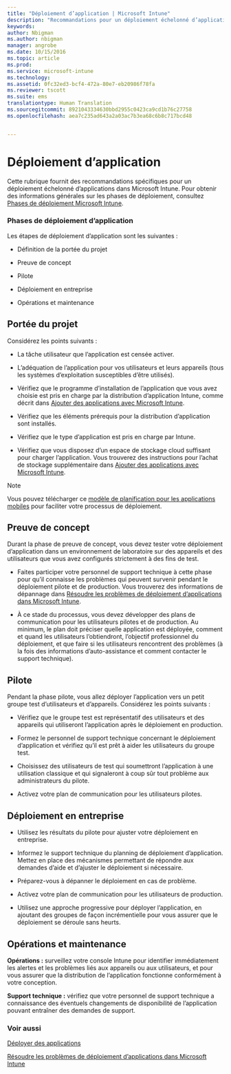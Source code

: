 ```yaml
---
title: "Déploiement d’application | Microsoft Intune"
description: "Recommandations pour un déploiement échelonné d’applications dans Microsoft Intune."
keywords: 
author: Nbigman
ms.author: nbigman
manager: angrobe
ms.date: 10/15/2016
ms.topic: article
ms.prod: 
ms.service: microsoft-intune
ms.technology: 
ms.assetid: 0fc32ed3-bcf4-472a-80e7-eb20986f78fa
ms.reviewer: tscott
ms.suite: ems
translationtype: Human Translation
ms.sourcegitcommit: 8921043334630bbd2955c0423ca9cd1b76c27758
ms.openlocfilehash: aea7c235ad643a2a03ac7b3ea68c6b8c717bcd48


---
```


# Déploiement d’application
Cette rubrique fournit des recommandations spécifiques pour un déploiement échelonné d’applications dans Microsoft Intune. Pour obtenir des informations générales sur les phases de déploiement, consultez [Phases de déploiement Microsoft Intune](rollout-phases-for-microsoft-intune-deployment.md).

### Phases de déploiement d’application
Les étapes de déploiement d’application sont les suivantes :

-   Définition de la portée du projet

-   Preuve de concept

-   Pilote

-   Déploiement en entreprise

-   Opérations et maintenance

## Portée du projet
Considérez les points suivants :

-   La tâche utilisateur que l’application est censée activer.

-   L’adéquation de l’application pour vos utilisateurs et leurs appareils (tous les systèmes d’exploitation susceptibles d’être utilisés).

-   Vérifiez que le programme d’installation de l’application que vous avez choisie est pris en charge par la distribution d’application Intune, comme décrit dans [Ajouter des applications avec Microsoft Intune](/intune/deploy-use/add-apps).

-   Vérifiez que les éléments prérequis pour la distribution d’application sont installés. <!---, as described in [Plan for app deployment in Microsoft Intune](plan-for-app-deployment-in-microsoft-intune.md).--->

-   Vérifiez que le type d’application est pris en charge par Intune.

-   Vérifiez que vous disposez d’un espace de stockage cloud suffisant pour charger l’application. Vous trouverez des instructions pour l’achat de stockage supplémentaire dans [Ajouter des applications avec Microsoft Intune](/intune/deploy-use/add-apps).

> [!NOTE]           
> Vous pouvez télécharger ce [modèle de planification pour les applications mobiles](https://gallery.technet.microsoft.com/Mobile-app-planning-18689d59) pour faciliter votre processus de déploiement.

## Preuve de concept
Durant la phase de preuve de concept, vous devez tester votre déploiement d’application dans un environnement de laboratoire sur des appareils et des utilisateurs que vous avez configurés strictement à des fins de test.

-   Faites participer votre personnel de support technique à cette phase pour qu’il connaisse les problèmes qui peuvent survenir pendant le déploiement pilote et de production. Vous trouverez des informations de dépannage dans [Résoudre les problèmes de déploiement d’applications dans Microsoft Intune](/intune/troubleshoot/troubleshoot-app-deployment-problems-in-microsoft-intune).

-   À ce stade du processus, vous devez développer des plans de communication pour les utilisateurs pilotes et de production. Au minimum, le plan doit préciser quelle application est déployée, comment et quand les utilisateurs l’obtiendront, l’objectif professionnel du déploiement, et que faire si les utilisateurs rencontrent des problèmes (à la fois des informations d’auto-assistance et comment contacter le support technique).

## Pilote
Pendant la phase pilote, vous allez déployer l’application vers un petit groupe test d’utilisateurs et d’appareils. Considérez les points suivants :

-   Vérifiez que le groupe test est représentatif des utilisateurs et des appareils qui utiliseront l’application après le déploiement en production.

-   Formez le personnel de support technique concernant le déploiement d’application et vérifiez qu’il est prêt à aider les utilisateurs du groupe test.

-   Choisissez des utilisateurs de test qui soumettront l’application à une utilisation classique et qui signaleront à coup sûr tout problème aux administrateurs du pilote.

-   Activez votre plan de communication pour les utilisateurs pilotes.

## Déploiement en entreprise

-   Utilisez les résultats du pilote pour ajuster votre déploiement en entreprise.

-   Informez le support technique du planning de déploiement d’application. Mettez en place des mécanismes permettant de répondre aux demandes d’aide et d’ajuster le déploiement si nécessaire.

-   Préparez-vous à dépanner le déploiement en cas de problème.

-   Activez votre plan de communication pour les utilisateurs de production.

-   Utilisez une approche progressive pour déployer l’application, en ajoutant des groupes de façon incrémentielle pour vous assurer que le déploiement se déroule sans heurts.

## Opérations et maintenance
**Opérations :** surveillez votre console Intune pour identifier immédiatement les alertes et les problèmes liés aux appareils ou aux utilisateurs, et pour vous assurer que la distribution de l’application fonctionne conformément à votre conception.

**Support technique :** vérifiez que votre personnel de support technique a connaissance des éventuels changements de disponibilité de l’application pouvant entraîner des demandes de support.

### Voir aussi
[Déployer des applications](/intune/deploy-use/deploy-apps)

[Résoudre les problèmes de déploiement d’applications dans Microsoft Intune](/intune/troubleshoot/troubleshoot-app-deployment-problems-in-microsoft-intune)



<!--HONumber=Oct16_HO4-->



